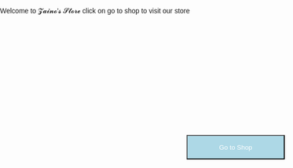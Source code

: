 <html lang="en" xmlns="http://www.w3.org/1999/xhtml">
<head>
    <meta charset="utf-8" />
    <title>Zaino's Store</title>
    <style>
    
        body {
            background-image: url('https://images.unsplash.com/photo-1536152470836-b943b246224c?ixlib=rb-4.0.3&ixid=MnwxMjA3fDB8MHxzZWFyY2h8Mnx8aGQlMjBuYXR1cmUlMjB3YWxscGFwZXJ8ZW58MHx8MHx8&w=1000&q=80.jpg');
            background-size: cover;
            background-repeat: no-repeat;
            background-repeat: no-repeat;
         
        }
      
       
        main {
            max-width: 950px;
            margin: 0 auto;
            padding: 2rem;
            display: flex;
            flex-wrap: wrap;
            justify-content: space-between;
        }
        body {
            margin: 0;
            padding: 0;
            font-family: Arial, sans-serif;
        }
    </style>
    

</head>
<body>
    <h1>𝓩𝓪𝓲𝓷𝓸'𝓼 𝓢𝓽𝓸𝓻𝓮</h1>
    <style>
        h1 {
            color: royalblue;
            font-size: 50px;
            position: relative;
            left: 265px;
            top: 40px;
        }
    </style>
    <style>
        .button {
            position: relative;
            top: 230px;
            left: 380px;
            width: 200px;
            height: 50px;
            background-color: lightblue;
            color: white;
        }
    </style>
    <p><br><br>Welcome to 𝓩𝓪𝓲𝓷𝓸'𝓼 𝓢𝓽𝓸𝓻𝓮 click on go to shop to visit our store</p>
    <button class="button" onclick="window.location.href = 'https://muhammadtalhaahmed.github.io/zaino-s-store/'">Go to Shop</button>
</body>
</html>
